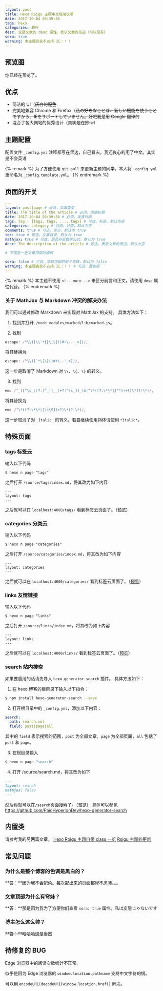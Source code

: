```yaml
---
layout: post
title: Hexo Roigu 主题中文使用说明
date: 2017-10-04 20:39:36
tags: hexo
categories: 教程
desc: 这是文章的 desc 属性，表示文章的简述（可以没有）
sora: true
warning: 本主题完全不支持 IE！！！
---
```


## 预览图

你已经在预览了。

## 优点

- 简洁的 UI（~~灰白的配色~~
- 完美地兼容 Chrome 和 Firefox（~~<span class="meiryo">私の好きなことは、新しい機能を使うことですから、IEをサポートしていません。</span><span class="truth" title="2333">好吧我是用 Google 翻译的</span>~~
- 混合了各大网站的优秀设计（~~其实是在抄 UI~~

## 主题配置

配置文件 `_config.yml` 注释都写在里边，自己看去，我还良心的用了中文。<span class="truth" title="QwQ">其实是不会英语</span>

{% remark %}
为了方便使用 `git pull` 来更新主题的同学，本人将 `_config.yml` 重命名为 `_config.template.yml`。
{% endremark %}

## 页面的开关

```yaml
---
layout: post|page # 必须，页面类型
title: The title of the article # 必须，页面标题
date: 2017-10-04 20:39:36 # 必须，发表时间
tags: tag | [tag1, tag2, ..., tagx] # 可选，标签，默认为空
categories: category # 可选，分类，默认为空
comments: true # 可选，评论，默认为 true
toc: true # 可选，文章目录，默认为 true
mathjax: true # 可选，是否开启数学公式，默认为 true
desc: The description of the article # 可选，表示文章的简述，默认为空

# 下面是一些文章顶部的模板

sora: false # 可选，文章顶部的那个穹妹，默认为 false
warning: 本主题完全不支持 IE！！！ # 可选，警告框
---
```

{% remark %}
本主题不使用 `<!-- more -->` 来区分前言和正文，请使用 `desc` 属性代替。
{% endremark %}

### 关于 MathJax 与 Markdown 冲突的解决办法

我们可以通过修改 Markdown 来实现对 MathJax 的支持。
具体方法如下：

1. 找到并打开`./node_modules/marked/lib/marked.js`。

2. 找到
  ```javascript
  escape: /^\\([\\`*{}\[\]()#+\-.!_>])/,
  ```
  将其替换为
  ```javascript
  escape: /^\\([`*\[\]()#+\-.!_>])/,
  ```
  这一步是取消了 Markdown 对 `\\`、`\{`、`\}` 的转义。

3. 找到
  ```javascript
  em: /^_([^\s_](?:[^_]|__)+?[^\s_])_\b|^\*((?:\*\*|[^*])+?)\*(?!\*)/,
  ```
  将其替换为
  ```javascript
  em: /^\*((?:\*\*|[\s\S])+?)\*(?!\*)/,
  ```
  这一步取消了对 `_Italic_` 的转义，若要继续使用斜体请使用 `*Italic*`。

## 特殊页面

### tags 标签云

输入以下代码

```text
$ hexo n page "tags"
```

之后打开 `/source/tags/index.md`，将其改为如下内容

```text
---
layout: tags
---
```

之后就可以在 `localhost:4000/tags/` 看到标签云页面了。（[预览](/tags)）

### categories 分类云

输入以下代码

```text
$ hexo n page "categories"
```

之后打开 `/source/categories/index.md`，将其改为如下内容

```text
---
layout: categories
---
```

之后就可以在 `localhost:4000/categories/` 看到标签云页面了。（[预览](/categories)）

### links 友情链接

输入以下代码

```text
$ hexo n page "links"
```

之后打开 `/source/links/index.md`，将其改为如下内容

```text
---
layout: links
---
```

之后就可以在 `localhost:4000/links/` 看到标签云页面了。（[预览](/links)）

### search 站内搜索

如果要启用的话请先导入 `hexo-generator-search` 插件。
具体方法如下：

1. 在 hexo 博客的根目录下输入以下指令：
  ```bash
  $ npm install hexo-generator-search --save
  ```

2. 打开根目录中的 `_config.yml`，添加以下内容：
  ```yaml
  search:
    path: search.xml
    field: post|page|all
  ```
  其中的 `field` 表示搜索的范围，`post` 为全部文章，`page` 为全部页面，`all` 包括了 `post` 和 `page`。

3. 在根目录输入
  ```bash
  $ hexo n page "search"
  ```

4. 打开 /source/search.md，将其改为如下
  ```markdown
  ---
  layout: search
  mathjax: false
  ---
  ```

然后你就可以在`/search`页面搜索了。（[预览](/search)）
具体可以参见 <https://github.com/PaicHyperionDev/hexo-generator-search>

## 内置类

请参考我的另两篇文章。
[Hexo Roigu 主题自带 class 一览](/2017/10/22/Hexo-Roigu-主题自带-class-一览/)
[Roigu 主题的更新](/2018/02/18/主题更新/)

## 常见问题

### 为什么是整个博客的色调是黑白的？

**答：**因为我不会配色。每次配出来的页面都惨不忍睹。。。

### 文章顶部为什么有穹妹？

**答：**那是因为我为了方便你们查看 `sora: true` 属性。<span class="truth meiryo">私は変態じゃないです</span> 

### ~~博主怎么这么帅？~~

~~**答：**哈哈哈这是当然~~

## 待修复的 BUG

Edge 浏览器中的阅读次数统计不正常。

似乎是因为 Edge 浏览器的 `window.location.pathname` 支持中文字符的锅。

可以用 `encodeURI(decodeURI(window.location.href))` 解决。

